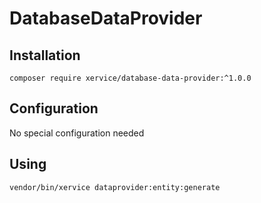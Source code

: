 DatabaseDataProvider
=====================


Installation
-----------------
```
composer require xervice/database-data-provider:^1.0.0
```

Configuration
-----------------
No special configuration needed

Using
-----------------
```
vendor/bin/xervice dataprovider:entity:generate
```